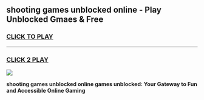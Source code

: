 
## shooting games unblocked online - Play Unblocked Gmaes & Free
<h3>
<a href="https://premium.freeplayer.one?title=shooting_games_unblocked_online&ref=19F">CLICK TO PLAY</a></h3>
<hr>

<h3>
<a href="https://premium.freeplayer.one?title=shooting_games_unblocked_online&ref=19F">CLICK 2 PLAY</a>
  
</h3>

<a href="https://premium.freeplayer.one?title=shooting_games_unblocked_online&ref=19F/"><img src="https://clearcache.store/games.png"></a>


**shooting games unblocked online games unblocked: Your Gateway to Fun and Accessible Online Gaming**
